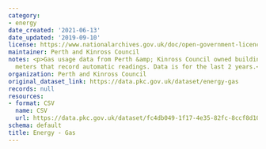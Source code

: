 ```yaml
---
category:
- energy
date_created: '2021-06-13'
date_updated: '2019-09-10'
license: https://www.nationalarchives.gov.uk/doc/open-government-licence/version/3/
maintainer: Perth and Kinross Council
notes: <p>Gas usage data from Perth &amp; Kinross Council owned buildings fitted with
  meters that record automatic readings. Data is for the last 2 years.</p>
organization: Perth and Kinross Council
original_dataset_link: https://data.pkc.gov.uk/dataset/energy-gas
records: null
resources:
- format: CSV
  name: CSV
  url: https://data.pkc.gov.uk/dataset/fc4db049-1f17-4e35-82fc-8ccf8d101ec1/resource/9b1271cf-5b26-4b29-9468-efb22cbf1256/download/energygas.csv
schema: default
title: Energy - Gas
---
```

